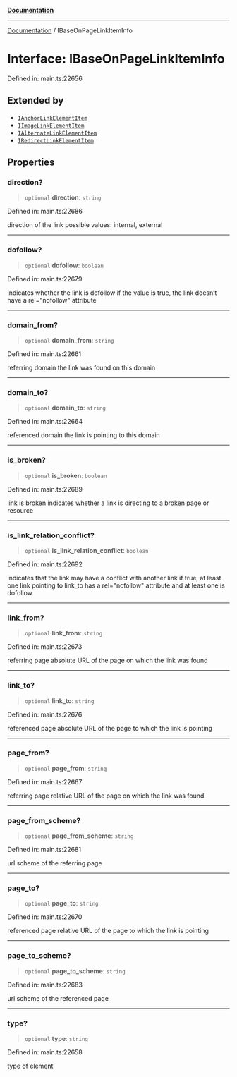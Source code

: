 [**Documentation**](../README.md)

***

[Documentation](../README.md) / IBaseOnPageLinkItemInfo

# Interface: IBaseOnPageLinkItemInfo

Defined in: main.ts:22656

## Extended by

- [`IAnchorLinkElementItem`](IAnchorLinkElementItem.md)
- [`IImageLinkElementItem`](IImageLinkElementItem.md)
- [`IAlternateLinkElementItem`](IAlternateLinkElementItem.md)
- [`IRedirectLinkElementItem`](IRedirectLinkElementItem.md)

## Properties

### direction?

> `optional` **direction**: `string`

Defined in: main.ts:22686

direction of the link
possible values: internal, external

***

### dofollow?

> `optional` **dofollow**: `boolean`

Defined in: main.ts:22679

indicates whether the link is dofollow
if the value is true, the link doesn’t have a rel="nofollow" attribute

***

### domain\_from?

> `optional` **domain\_from**: `string`

Defined in: main.ts:22661

referring domain
the link was found on this domain

***

### domain\_to?

> `optional` **domain\_to**: `string`

Defined in: main.ts:22664

referenced domain
the link is pointing to this domain

***

### is\_broken?

> `optional` **is\_broken**: `boolean`

Defined in: main.ts:22689

link is broken
indicates whether a link is directing to a broken page or resource

***

### is\_link\_relation\_conflict?

> `optional` **is\_link\_relation\_conflict**: `boolean`

Defined in: main.ts:22692

indicates that the link may have a conflict with another link
if true, at least one link pointing to link_to has a rel="nofollow" attribute and at least one is dofollow

***

### link\_from?

> `optional` **link\_from**: `string`

Defined in: main.ts:22673

referring page
absolute URL of the page on which the link was found

***

### link\_to?

> `optional` **link\_to**: `string`

Defined in: main.ts:22676

referenced page
absolute URL of the page to which the link is pointing

***

### page\_from?

> `optional` **page\_from**: `string`

Defined in: main.ts:22667

referring page
relative URL of the page on which the link was found

***

### page\_from\_scheme?

> `optional` **page\_from\_scheme**: `string`

Defined in: main.ts:22681

url scheme of the referring page

***

### page\_to?

> `optional` **page\_to**: `string`

Defined in: main.ts:22670

referenced page
relative URL of the page to which the link is pointing

***

### page\_to\_scheme?

> `optional` **page\_to\_scheme**: `string`

Defined in: main.ts:22683

url scheme of the referenced page

***

### type?

> `optional` **type**: `string`

Defined in: main.ts:22658

type of element
